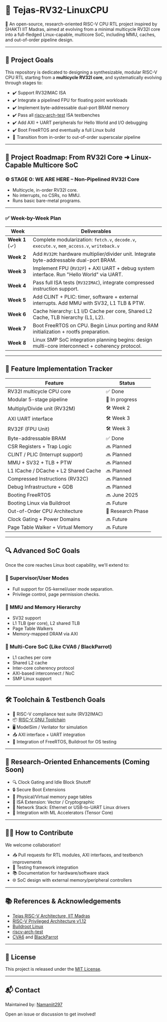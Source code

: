 # 🚀 Tejas-RV32-LinuxCPU

🧠 An open-source, research-oriented RISC-V CPU RTL project inspired by SHAKTI IIT Madras, aimed at evolving from a minimal multicycle RV32I core into a full-fledged Linux-capable, multicore SoC, including MMU, caches, and out-of-order pipeline design.

---

## 📌 Project Goals

This repository is dedicated to designing a synthesizable, modular RISC-V CPU RTL starting from a **multicycle RV32I core**, and systematically evolving through stages to:

- ✔️ Support RV32IMAC ISA
- ✔️ Integrate a pipelined FPU for floating point workloads
- ✔️ Implement byte-addressable dual-port BRAM memory
- ✔️ Pass all [riscv-arch-test](https://github.com/riscv/riscv-arch-test) ISA testbenches
- ✔️ Add AXI + UART peripherals for Hello World and I/O debugging
- ✔️ Boot FreeRTOS and eventually a full Linux build
- 🧩 Transition from in-order to out-of-order superscalar pipeline

---

## 🧭 Project Roadmap: From RV32I Core ➜ Linux-Capable Multicore SoC

### ⚙️ STAGE 0: WE ARE HERE – Non-Pipelined RV32I Core
- Multicycle, in-order RV32I core.
- No interrupts, no CSRs, no MMU.
- Runs basic bare-metal programs.

---

### ✅ Week-by-Week Plan 

| Week | Deliverables |
|------|--------------|
| **Week 1** (✓) | Complete modularization: `fetch.v`, `decode.v`, `execute.v`, `mem_access.v`, `writeback.v` |
| **Week 2** | Add `RV32M`: hardware multiplier/divider unit. Integrate byte-addressable dual-port BRAM. |
| **Week 3** | Implement FPU (`RV32F`) + AXI UART + debug system interface. Run "Hello World" via UART. |
| **Week 4** | Pass full ISA tests (`RV32IMAC`), integrate compressed instruction support. |
| **Week 5** | Add CLINT + PLIC: timer, software + external interrupts. Add MMU with SV32, L1 TLB & PTW. |
| **Week 6** | Cache hierarchy: L1 I/D Cache per core, Shared L2 Cache, TLB hierarchy (L1, L2). |
| **Week 7** | Boot FreeRTOS on CPU. Begin Linux porting and RAM initialization + rootfs preparation. |
| **Week 8** | Linux SMP SoC integration planning begins: design multi-core interconnect + coherency protocol. |

---

## 🧩 Feature Implementation Tracker

| Feature | Status |
|--------|--------|
| RV32I multicycle CPU core | ✅ Done |
| Modular 5-stage pipeline | 🚧 In progress |
| Multiply/Divide unit (RV32M) | 🛠️ Week 2 |
| AXI UART interface | 🛠️ Week 3 |
| RV32F (FPU Unit) | 🛠️ Week 3 |
| Byte-addressable BRAM | ✅ Done |
| CSR Registers + Trap Logic | 🔜 Planned |
| CLINT / PLIC (Interrupt support) | 🔜 Planned |
| MMU + SV32 + TLB + PTW | 🔜 Planned |
| L1 ICache / DCache + L2 Shared Cache | 🔜 Planned |
| Compressed Instructions (RV32C) | 🔜 Planned |
| Debug Infrastructure + GDB | 🔜 Planned |
| Booting FreeRTOS | 🔜 June 2025 |
| Booting Linux via Buildroot | 🔜 Future |
| Out-of-Order CPU Architecture | 🧠 Research Phase |
| Clock Gating + Power Domains | 🔜 Future |
| Page Table Walker + Virtual Memory | 🔜 Future |

---

## 🔍 Advanced SoC Goals

Once the core reaches Linux boot capability, we'll extend to:

### 🧠 Supervisor/User Modes
- Full support for OS-kernel/user mode separation.
- Privilege control, page permission checks.

### 🧠 MMU and Memory Hierarchy
- SV32 support
- L1 TLB (per core), L2 shared TLB
- Page Table Walkers
- Memory-mapped DRAM via AXI

### 🔁 Multi-Core SoC (Like CVA6 / BlackParrot)
- L1 caches per core
- Shared L2 cache
- Inter-core coherency protocol
- AXI-based interconnect / NoC
- SMP Linux support

---

## 🛠️ Toolchain & Testbench Goals

- 🧪 RISC-V compliance test suite (RV32IMAC)
- 📦 [RISC-V GNU Toolchain](https://github.com/riscv-collab/riscv-gnu-toolchain)
- 🖥️ ModelSim / Verilator for simulation
- 📤 AXI interface + UART integration
- 🧵 Integration of FreeRTOS, Buildroot for OS testing

---

## 🧪 Research-Oriented Enhancements (Coming Soon)

- 🔍 Clock Gating and Idle Block Shutoff
- 🔒 Secure Boot Extensions
- 🔐 Physical/Virtual memory page tables
- 🧠 ISA Extension: Vector / Cryptographic
- 📡 Network Stack: Ethernet or USB-to-UART Linux drivers
- 🧬 Integration with ML Accelerators (Tensor Core)

---

## 🧑‍💻 How to Contribute

We welcome collaboration!

- 📥 Pull requests for RTL modules, AXI interfaces, and testbench improvements
- 🧪 Testing framework integration
- 📚 Documentation for hardware/software stack
- 🌐 SoC design with external memory/peripheral controllers

---

## 📚 References & Acknowledgements

- [Tejas RISC-V Architecture, IIT Madras](https://www.cse.iitm.ac.in/~tejas/)
- [RISC-V Privileged Architecture v1.12](https://github.com/riscv/riscv-isa-manual)
- [Buildroot Linux](https://buildroot.org/)
- [riscv-arch-test](https://github.com/riscv/riscv-arch-test)
- [CVA6](https://github.com/openhwgroup/cva6) and [BlackParrot](https://github.com/black-parrot/black-parrot)

---

## 🔐 License

This project is released under the [MIT License](LICENSE).

---

## 📬 Contact

Maintained by: [Namaniit297](https://github.com/Namaniit297)

Open an issue or discussion to get involved!
